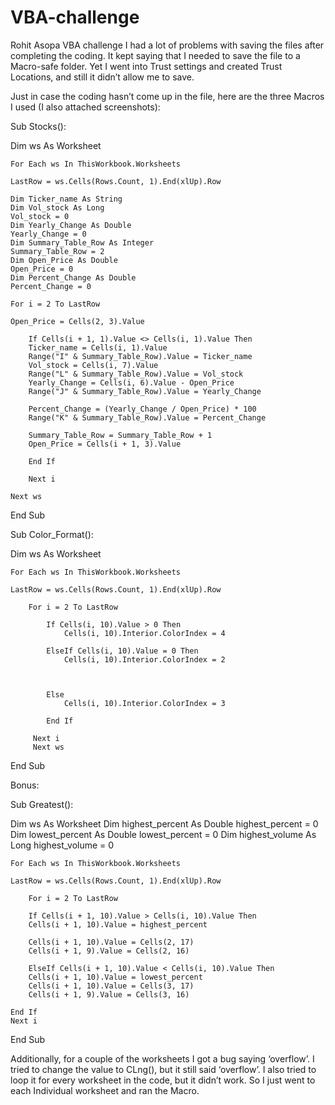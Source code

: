 # VBA-challenge
Rohit Asopa VBA challenge
I had a lot of problems with saving the files after completing the coding. It kept saying that I needed to save the file to a Macro-safe folder. Yet I went into Trust settings and created Trust Locations, and still it didn’t allow me to save. 

Just in case the coding hasn’t come up in the file, here are the three Macros I used (I also attached screenshots):

Sub Stocks():
    
Dim ws As Worksheet

    For Each ws In ThisWorkbook.Worksheets
    
    LastRow = ws.Cells(Rows.Count, 1).End(xlUp).Row
    
    Dim Ticker_name As String
    Dim Vol_stock As Long
    Vol_stock = 0
    Dim Yearly_Change As Double
    Yearly_Change = 0
    Dim Summary_Table_Row As Integer
    Summary_Table_Row = 2
    Dim Open_Price As Double
    Open_Price = 0
    Dim Percent_Change As Double
    Percent_Change = 0
    
    For i = 2 To LastRow
    
    Open_Price = Cells(2, 3).Value
    
        If Cells(i + 1, 1).Value <> Cells(i, 1).Value Then
        Ticker_name = Cells(i, 1).Value
        Range("I" & Summary_Table_Row).Value = Ticker_name
        Vol_stock = Cells(i, 7).Value
        Range("L" & Summary_Table_Row).Value = Vol_stock
        Yearly_Change = Cells(i, 6).Value - Open_Price
        Range("J" & Summary_Table_Row).Value = Yearly_Change
        
        Percent_Change = (Yearly_Change / Open_Price) * 100
        Range("K" & Summary_Table_Row).Value = Percent_Change
        
        Summary_Table_Row = Summary_Table_Row + 1
        Open_Price = Cells(i + 1, 3).Value
            
        End If
        
        Next i
        
    Next ws
            
End Sub


Sub Color_Format():


Dim ws As Worksheet

    For Each ws In ThisWorkbook.Worksheets
    
    LastRow = ws.Cells(Rows.Count, 1).End(xlUp).Row
    
        For i = 2 To LastRow
        
            If Cells(i, 10).Value > 0 Then
                Cells(i, 10).Interior.ColorIndex = 4
                
            ElseIf Cells(i, 10).Value = 0 Then
                Cells(i, 10).Interior.ColorIndex = 2
            
        
            
            Else
                Cells(i, 10).Interior.ColorIndex = 3
            
            End If
         
         Next i
         Next ws
End Sub



Bonus:

Sub Greatest():

Dim ws As Worksheet
Dim highest_percent As Double
highest_percent = 0
Dim lowest_percent As Double
lowest_percent = 0
Dim highest_volume As Long
highest_volume = 0

    For Each ws In ThisWorkbook.Worksheets
    
    LastRow = ws.Cells(Rows.Count, 1).End(xlUp).Row
    
        For i = 2 To LastRow

        If Cells(i + 1, 10).Value > Cells(i, 10).Value Then
        Cells(i + 1, 10).Value = highest_percent
        
        Cells(i + 1, 10).Value = Cells(2, 17)
        Cells(i + 1, 9).Value = Cells(2, 16)
        
        ElseIf Cells(i + 1, 10).Value < Cells(i, 10).Value Then
        Cells(i + 1, 10).Value = lowest_percent
        Cells(i + 1, 10).Value = Cells(3, 17)
        Cells(i + 1, 9).Value = Cells(3, 16)
        
    End If
    Next i
    
    
        
        
        
End Sub


Additionally, for a couple of the worksheets I got a bug saying ‘overflow’. I tried to change the value to CLng(), but it still said ‘overflow’.
I also tried to loop it for every worksheet in the code, but it didn’t work. So I just went to each Individual worksheet and ran the Macro.

